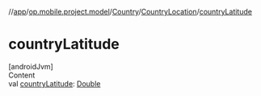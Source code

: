 //[app](../../../../index.md)/[op.mobile.project.model](../../index.md)/[Country](../index.md)/[CountryLocation](index.md)/[countryLatitude](country-latitude.md)



# countryLatitude  
[androidJvm]  
Content  
val [countryLatitude](country-latitude.md): [Double](https://kotlinlang.org/api/latest/jvm/stdlib/kotlin/-double/index.html)  



